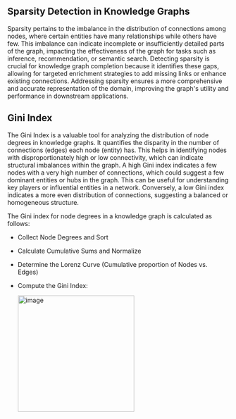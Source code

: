 ## Sparsity Detection in Knowledge Graphs

Sparsity pertains to the imbalance in the distribution of connections among nodes, where certain entities have many relationships while others have few. This imbalance can
indicate incomplete or insufficiently detailed parts of the graph, impacting the effectiveness of the graph for tasks such as inference, recommendation, or semantic search.
Detecting sparsity is crucial for knowledge graph completion because it identifies these gaps, allowing for targeted enrichment strategies to add missing links or enhance
existing connections. Addressing sparsity ensures a more comprehensive and accurate representation of the domain, improving the graph's utility and performance in downstream
applications.

## Gini Index

The Gini Index is a valuable tool for analyzing the distribution of node degrees in knowledge graphs. It quantifies the disparity in the number of connections (edges) each node
(entity) has. This helps in identifying nodes with disproportionately high or low connectivity, which can indicate structural imbalances within the graph. A high Gini index 
indicates a few nodes with a very high number of connections, which could suggest a few dominant entities or hubs in the graph. This can be useful for understanding key players
or influential entities in a network. Conversely, a low Gini index indicates a more even distribution of connections, suggesting a balanced or homogeneous structure. 

The Gini index for node degrees in a knowledge graph is calculated as follows:

* Collect Node Degrees and Sort
* Calculate Cumulative Sums and Normalize
* Determine the Lorenz Curve (Cumulative proportion of Nodes vs. Edges)
* Compute the Gini Index:
  
  <img width="264" alt="image" src="https://github.com/user-attachments/assets/93116487-9e65-4a82-970b-efa009589f5a">


  
